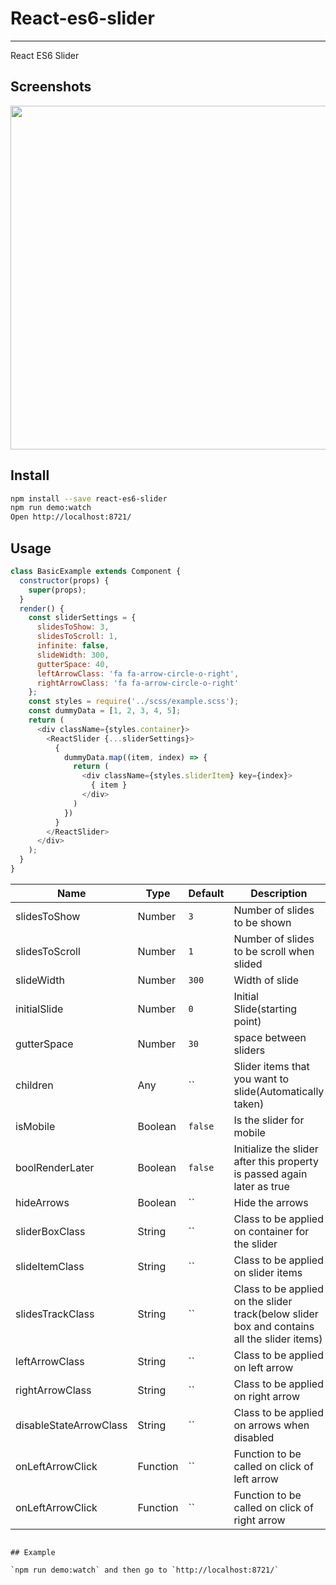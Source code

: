 # React-es6-slider
---

React ES6 Slider

## Screenshots

<img src="https://cdn.pbrd.co/images/NdP8aaHom.png" width="550"/>


## Install

```bash
npm install --save react-es6-slider
npm run demo:watch
Open http://localhost:8721/
```


## Usage

````js
class BasicExample extends Component {
  constructor(props) {
    super(props);
  }
  render() {
    const sliderSettings = {
      slidesToShow: 3,
      slidesToScroll: 1,
      infinite: false,
      slideWidth: 300,
      gutterSpace: 40,
      leftArrowClass: 'fa fa-arrow-circle-o-right',
      rightArrowClass: 'fa fa-arrow-circle-o-right'
    };
    const styles = require('../scss/example.scss');
    const dummyData = [1, 2, 3, 4, 5];
    return (
      <div className={styles.container}>
        <ReactSlider {...sliderSettings}>
          {
            dummyData.map((item, index) => {
              return (
                <div className={styles.sliderItem} key={index}>
                  { item }
                </div>
              )
            })
          }
        </ReactSlider>
      </div>
    );
  }
}
`````

| Name         | Type    | Default | Description |
| ------------ | ------- | ------- | ----------- |
| slidesToShow | Number | `3` | Number of slides to be shown |
| slidesToScroll | Number | `1` | Number of slides to be scroll when slided |
| slideWidth | Number | `300` | Width of slide |
| initialSlide | Number | `0` | Initial Slide(starting point) |
| gutterSpace | Number | `30` | space between sliders |
| children | Any | `` | Slider items that you want to slide(Automatically taken) |
| isMobile | Boolean | `false` | Is the slider for mobile |
| boolRenderLater | Boolean | `false` | Initialize the slider after this property is passed again later as true |
| hideArrows | Boolean | `` | Hide the arrows |
| sliderBoxClass | String | `` | Class to be applied on container for the slider |
| slideItemClass | String | `` | Class to be applied on slider items |
| slidesTrackClass | String | `` | Class to be applied on the slider track(below slider box and contains all the slider items) |
| leftArrowClass | String | `` | Class to be applied on left arrow |
| rightArrowClass | String| `` | Class to be applied on right arrow |
| disableStateArrowClass | String | `` | Class to be applied on arrows when disabled |
| onLeftArrowClick | Function | `` | Function to be called on click of left arrow |
| onLeftArrowClick | Function | `` | Function to be called on click of right arrow |

```

## Example

`npm run demo:watch` and then go to `http://localhost:8721/`


